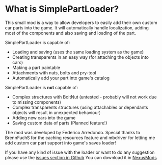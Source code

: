 # What is SimplePartLoader?

This small mod is a way to allow developers to easily add their own custom car parts into the game. It will automatically handle localization, adding most of the components and also saving and loading of the part.

SimplePartLoader is capable of:
- Loading and saving (uses the same loading system as the game)
- Creating transparents in an easy way (for attaching the objects into cars)
- Making a part paintable
- Attachments with nuts, bolts and pry-tool
- Automatically add your part into game's catalog

SimplePartLoader is **not** capable of:
- Complex structures with BoltNut (untested - probably will not work due to missing components)
- Complex transparents structures (using attachables or dependants objects will result in unexpected behaviour)
- Adding new cars into the game
- Saving custom data of parts (Planned feature!)

The mod was developed by Federico Arredondo. Special thanks to BrennFuchS for the caching resources feature and mbdriver for letting me add custom car part support into game's saves loader!

If you have any kind of issue with the loader or want to do any suggestion please use the [issues section in Github](https://github.com/FedeArre/SimplePartLoader/issues)
You can download it in [NexusMods](https://www.nexusmods.com/mygarage/mods/7)